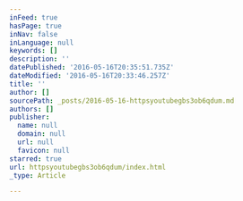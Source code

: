 ```yaml
---
inFeed: true
hasPage: true
inNav: false
inLanguage: null
keywords: []
description: ''
datePublished: '2016-05-16T20:35:51.735Z'
dateModified: '2016-05-16T20:33:46.257Z'
title: ''
author: []
sourcePath: _posts/2016-05-16-httpsyoutubegbs3ob6qdum.md
authors: []
publisher:
  name: null
  domain: null
  url: null
  favicon: null
starred: true
url: httpsyoutubegbs3ob6qdum/index.html
_type: Article

---
```

